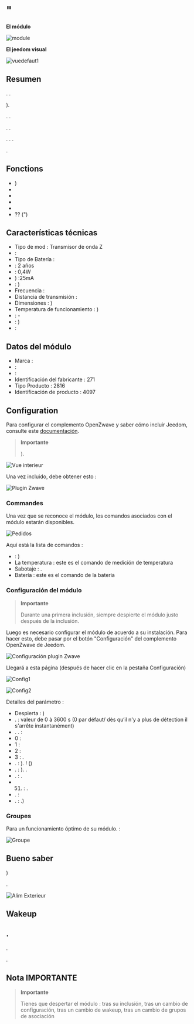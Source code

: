 # "

**El módulo**

![module](images/fibaro.fgfs101/module.jpg)

**El jeedom visual**

![vuedefaut1](images/fibaro.fgfs101/vuedefaut1.jpg)

## Resumen

. .

).

. .

. .

. . .

.

## Fonctions

-   )
-   
-   
-   
-   
-    ?? (")

## Características técnicas

-   Tipo de mod : Transmisor de onda Z
-    : 
-   Tipo de Batería : 
-    : 2 años
-    : 0,4W
-   ) :25mA
-    : )
-   Frecuencia : 
-   Distancia de transmisión : 
-   Dimensiones : )
-   Temperatura de funcionamiento : )
-    : -
-    : )
-    : 

## Datos del módulo

-   Marca : 
-    : 
-    : 
-   Identificación del fabricante : 271
-   Tipo Producto : 2816
-   Identificación de producto : 4097

## Configuration

Para configurar el complemento OpenZwave y saber cómo incluir Jeedom, consulte este [documentación](https://doc.jeedom.com/es_ES/plugins/automation%20protocol/openzwave/).

> **Importante**
>
> ).

![Vue interieur](images/fibaro.fgfs101/Vue_interieur.jpg)

Una vez incluido, debe obtener esto :

![Plugin Zwave](images/fibaro.fgfs101/information.jpg)

### Commandes

Una vez que se reconoce el módulo, los comandos asociados con el módulo estarán disponibles.

![Pedidos](images/fibaro.fgfs101/commandes.jpg)

Aquí está la lista de comandos :

-    : )
-   La temperatura : este es el comando de medición de temperatura
-   Sabotaje : . 
-   Batería : este es el comando de la bateria

### Configuración del módulo

> **Importante**
>
> Durante una primera inclusión, siempre despierte el módulo justo después de la inclusión.

Luego es necesario configurar el módulo de acuerdo a su instalación. Para hacer esto, debe pasar por el botón "Configuración" del complemento OpenZwave de Jeedom.

![Configuración plugin Zwave](images/plugin/bouton_configuration.jpg)

Llegará a esta página (después de hacer clic en la pestaña Configuración)

![Config1](images/fibaro.fgfs101/config1.jpg)

![Config2](images/fibaro.fgfs101/config2.jpg)

Detalles del parámetro :

-   Despierta : )
-   .  : valeur de 0 à 3600 s (0 par défaut/ dès qu‘il n'y a plus de détection il s'arrête instantanément)
-   . .  :
  - 0 : 
  - 1 : 
  - 2 : 
  - 3 : .
-   .  : ).  ! ()
-   .  : ). .
-   .  : .
-   51. : .
-   .  : 
-   .  : .)

### Groupes

Para un funcionamiento óptimo de su módulo. :

![Groupe](images/fibaro.fgfs101/groupe.jpg)

## Bueno saber

)

.

![Alim Exterieur](images/fibaro.fgfs101/Alim_Exterieur.jpg)

## Wakeup



## .

.

.

## Nota IMPORTANTE

> **Importante**
>
> Tienes que despertar el módulo : tras su inclusión, tras un cambio de configuración, tras un cambio de wakeup, tras un cambio de grupos de asociación


 [](http://blog.domadoo.fr/2014/12/18/jeedom-guide-dutilisation-du-detecteur-dinondation-fibaro-fgfs-001/)
 [](http://www.fibaro.com/manuals/en/FGFS-101-Flood-Sensor/FGFS-101-Flood-Sensor-en-2.1-2.3.pdf)
